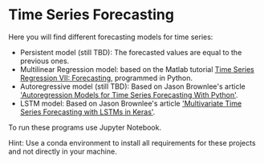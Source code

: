# Time Series Forecasting
Here you will find different forecasting models for time series:
- Persistent model (still TBD): The forecasted values are equal to the previous ones. 
- Multilinear Regression model: based on the Matlab tutorial [Time Series Regression VII: Forecasting](https://de.mathworks.com/help/econ/examples/time-series-regression-vii-forecasting.html), programmed in Python.
- Autoregressive model (still TBD): Based on Jason Brownlee's article ['Autoregression Models for Time Series Forecasting With Python'](https://machinelearningmastery.com/autoregression-models-time-series-forecasting-python/). 
- LSTM model: Based on Jason Brownlee's article ['Multivariate Time Series Forecasting with LSTMs in Keras'](https://machinelearningmastery.com/multivariate-time-series-forecasting-lstms-keras/#comment-435368).

To run these programs use Jupyter Notebook. 

Hint: Use a conda environment to install all requirements for these projects and not directly in your machine.
